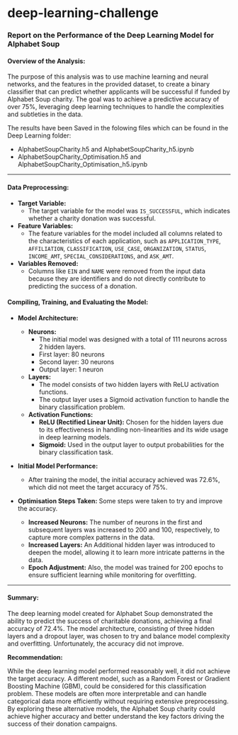 # deep-learning-challenge

### **Report on the Performance of the Deep Learning Model for Alphabet Soup**

#### Overview of the Analysis: 

The purpose of this analysis was to use machine learning and neural networks, and the features in the provided dataset, to create a binary classifier that can predict whether applicants will be successful if funded by Alphabet Soup charity. The goal was to achieve a predictive accuracy of over 75%, leveraging deep learning techniques to handle the complexities and subtleties in the data.

The results have been Saved in the folowing files which can be found in the Deep Learning folder:
 - AlphabetSoupCharity.h5 and AlphabetSoupCharity_h5.ipynb
 - AlphabetSoupCharity_Optimisation.h5 and AlphabetSoupCharity_Optimisation_h5.ipynb

----------

#### Data Preprocessing: 

-   **Target Variable:** 
    -   The target variable for the model was `IS_SUCCESSFUL`, which indicates whether a charity donation was successful.
-   **Feature Variables:**
    -   The feature variables for the model included all columns related to the characteristics of each application, such as `APPLICATION_TYPE`, `AFFILIATION`, `CLASSIFICATION`, `USE_CASE`, `ORGANIZATION`, `STATUS`, `INCOME_AMT`, `SPECIAL_CONSIDERATIONS`, and `ASK_AMT`.
-   **Variables Removed:**
    -   Columns like `EIN` and `NAME` were removed from the input data because they are identifiers and do not directly contribute to predicting the success of a donation.


#### Compiling, Training, and Evaluating the Model:  

-   **Model Architecture:** 
    
    -   **Neurons:**
        -   The initial model was designed with a total of 111 neurons across 2 hidden layers.
        -   First layer: 80 neurons
        -   Second layer: 30 neurons
        -   Output layer: 1 neuron
    -   **Layers:**
        -   The model consists of two hidden layers with ReLU activation functions. 
        -   The output layer uses a Sigmoid activation function to handle the binary classification problem.
    -   **Activation Functions:**
        -   **ReLU (Rectified Linear Unit):** Chosen for the hidden layers due to its effectiveness in handling non-linearities and its wide usage in deep learning models.
        -   **Sigmoid:** Used in the output layer to output probabilities for the binary classification task.
        
-   **Initial Model Performance:**
    -   After training the model, the initial accuracy achieved was 72.6%, which did not meet the target accuracy of 75%.
    
-   **Optimisation Steps Taken:**
   Some steps were taken to try and improve the accuracy.
    -   **Increased Neurons:** The number of neurons in the first and subsequent layers was increased to 200 and 100, respectively, to capture more complex patterns in the data.
    -   **Increased Layers:** An Additional hidden layer was introduced to deepen the model, allowing it to learn more intricate patterns in the data.
    -   **Epoch Adjustment:** Also, the model was trained for 200 epochs to ensure sufficient learning while monitoring for overfitting.

----------

#### **Summary:**

The deep learning model created for Alphabet Soup demonstrated the ability to predict the success of charitable donations, achieving a final accuracy of 72.4%. The model architecture, consisting of three hidden layers and a dropout layer, was chosen to try and balance model complexity and overfitting. Unfortunately, the accuracy did not improve.

**Recommendation:** 

While the deep learning model performed reasonably well, it did not achieve the target accuracy. A different model, such as a Random Forest or Gradient Boosting Machine (GBM), could be considered for this classification problem. These models are often more interpretable and can handle categorical data more efficiently without requiring extensive preprocessing. 
By exploring these alternative models, the Alphabet Soup charity could achieve higher accuracy and better understand the key factors driving the success of their donation campaigns.

